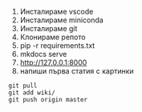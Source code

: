 

1. Инсталираме vscode
1. Инсталираме miniconda
1. Инсталираме git
1. Клонираме репото
1. pip -r requirements.txt
1. mkdocs serve
1. http://127.0.0.1:8000
1. напиши първа статия с картинки
```
git pull
git add wiki/
git push origin master
```